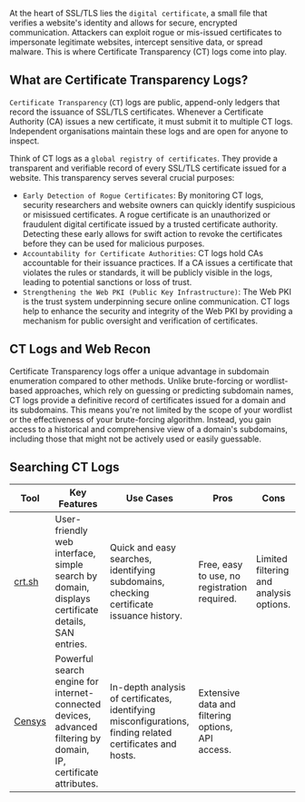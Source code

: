 At the heart of SSL/TLS lies the `digital certificate`, a small file that verifies a website's identity and allows for secure, encrypted communication.
Attackers can exploit rogue or mis-issued certificates to impersonate legitimate websites, intercept sensitive data, or spread malware. This is where Certificate Transparency (CT) logs come into play.


## What are Certificate Transparency Logs?

`Certificate Transparency` (`CT`) logs are public, append-only ledgers that record the issuance of SSL/TLS certificates. Whenever a Certificate Authority (CA) issues a new certificate, it must submit it to multiple CT logs. Independent organisations maintain these logs and are open for anyone to inspect.

Think of CT logs as a `global registry of certificates`. They provide a transparent and verifiable record of every SSL/TLS certificate issued for a website. This transparency serves several crucial purposes:
- `Early Detection of Rogue Certificates`: By monitoring CT logs, security researchers and website owners can quickly identify suspicious or misissued certificates. A rogue certificate is an unauthorized or fraudulent digital certificate issued by a trusted certificate authority. Detecting these early allows for swift action to revoke the certificates before they can be used for malicious purposes.
- `Accountability for Certificate Authorities`: CT logs hold CAs accountable for their issuance practices. If a CA issues a certificate that violates the rules or standards, it will be publicly visible in the logs, leading to potential sanctions or loss of trust.
- `Strengthening the Web PKI (Public Key Infrastructure)`: The Web PKI is the trust system underpinning secure online communication. CT logs help to enhance the security and integrity of the Web PKI by providing a mechanism for public oversight and verification of certificates.


## CT Logs and Web Recon
Certificate Transparency logs offer a unique advantage in subdomain enumeration compared to other methods. Unlike brute-forcing or wordlist-based approaches, which rely on guessing or predicting subdomain names, CT logs provide a definitive record of certificates issued for a domain and its subdomains. This means you're not limited by the scope of your wordlist or the effectiveness of your brute-forcing algorithm. Instead, you gain access to a historical and comprehensive view of a domain's subdomains, including those that might not be actively used or easily guessable.

## Searching CT Logs

| Tool                                | Key Features                                                                                                     | Use Cases                                                                                                 | Pros                                              | Cons                                    |
| ----------------------------------- | ---------------------------------------------------------------------------------------------------------------- | --------------------------------------------------------------------------------------------------------- | ------------------------------------------------- | --------------------------------------- |
| [crt.sh](https://crt.sh/)           | User-friendly web interface, simple search by domain, displays certificate details, SAN entries.                 | Quick and easy searches, identifying subdomains, checking certificate issuance history.                   | Free, easy to use, no registration required.      | Limited filtering and analysis options. |
| [Censys](https://search.censys.io/) | Powerful search engine for internet-connected devices, advanced filtering by domain, IP, certificate attributes. | In-depth analysis of certificates, identifying misconfigurations, finding related certificates and hosts. | Extensive data and filtering options, API access. |                                         |
